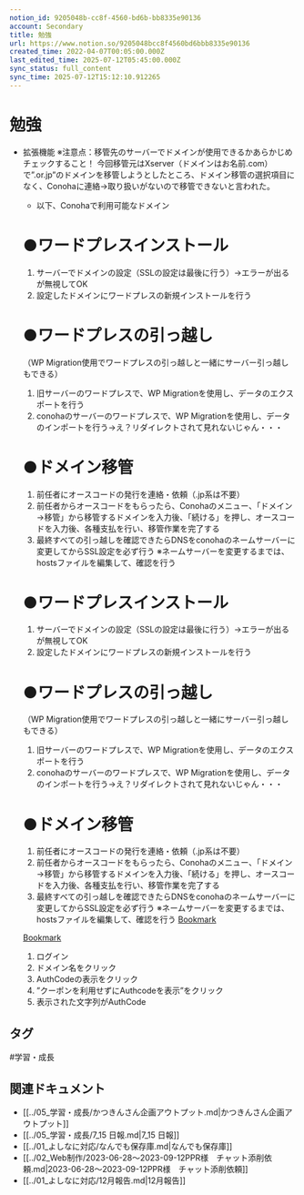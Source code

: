 ```yaml
---
notion_id: 9205048b-cc8f-4560-bd6b-bb8335e90136
account: Secondary
title: 勉強
url: https://www.notion.so/9205048bcc8f4560bd6bbb8335e90136
created_time: 2022-04-07T00:05:00.000Z
last_edited_time: 2025-07-12T05:45:00.000Z
sync_status: full_content
sync_time: 2025-07-12T15:12:10.912265
---
```

# 勉強

- 拡張機能
  ※注意点：移管先のサーバーでドメインが使用できるかあらかじめチェックすること！
今回移管元はXserver（ドメインはお名前.com）で”.or.jp”のドメインを移管しようとしたところ、ドメイン移管の選択項目になく、Conohaに連絡→取り扱いがないので移管できないと言われた。
  - 以下、Conohaで利用可能なドメイン
  # ●ワードプレスインストール
  1. サーバーでドメインの設定（SSLの設定は最後に行う）→エラーが出るが無視してOK
  1. 設定したドメインにワードプレスの新規インストールを行う
  # ●ワードプレスの引っ越し
  （WP Migration使用でワードプレスの引っ越しと一緒にサーバー引っ越しもできる）
  1. 旧サーバーのワードプレスで、WP Migrationを使用し、データのエクスポートを行う
  1. conohaのサーバーのワードプレスで、WP Migrationを使用し、データのインポートを行う→え？リダイレクトされて見れないじゃん・・・
  # ●ドメイン移管
  1. 前任者にオースコードの発行を連絡・依頼（.jp系は不要）
  1. 前任者からオースコードをもらったら、Conohaのメニュー、「ドメイン→移管」から移管するドメインを入力後、「続ける」を押し、オースコードを入力後、各種支払を行い、移管作業を完了する
  1. 最終すべての引っ越しを確認できたらDNSをconohaのネームサーバーに変更してからSSL設定を必ず行う
  ※ネームサーバーを変更するまでは、hostsファイルを編集して、確認を行う
  
  # ●ワードプレスインストール
  1. サーバーでドメインの設定（SSLの設定は最後に行う）→エラーが出るが無視してOK
  1. 設定したドメインにワードプレスの新規インストールを行う
  # ●ワードプレスの引っ越し
  （WP Migration使用でワードプレスの引っ越しと一緒にサーバー引っ越しもできる）
  1. 旧サーバーのワードプレスで、WP Migrationを使用し、データのエクスポートを行う
  1. conohaのサーバーのワードプレスで、WP Migrationを使用し、データのインポートを行う→え？リダイレクトされて見れないじゃん・・・
  # ●ドメイン移管
  1. 前任者にオースコードの発行を連絡・依頼（.jp系は不要）
  1. 前任者からオースコードをもらったら、Conohaのメニュー、「ドメイン→移管」から移管するドメインを入力後、「続ける」を押し、オースコードを入力後、各種支払を行い、移管作業を完了する
  1. 最終すべての引っ越しを確認できたらDNSをconohaのネームサーバーに変更してからSSL設定を必ず行う
  ※ネームサーバーを変更するまでは、hostsファイルを編集して、確認を行う
  [Bookmark](https://blog-strategy.com/from-conoha-to-xserver-transfer/)
  
  [Bookmark](https://navi.onamae.com/top)
  1. ログイン
  1. ドメイン名をクリック
  1. AuthCodeの表示をクリック
  1. ”クーポンを利用せずにAuthcodeを表示”をクリック
  1. 表示された文字列がAuthCode

## タグ

#学習・成長 

## 関連ドキュメント

- [[../05_学習・成長/かつきんさん企画アウトプット.md|かつきんさん企画アウトプット]]
- [[../05_学習・成長/7_15 日報.md|7_15 日報]]
- [[../01_よしなに対応/なんでも保存庫.md|なんでも保存庫]]
- [[../02_Web制作/2023-06-28～2023-09-12PPR様　チャット添削依頼.md|2023-06-28～2023-09-12PPR様　チャット添削依頼]]
- [[../01_よしなに対応/12月報告.md|12月報告]]
